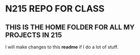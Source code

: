# N215 REPO FOR CLASS
## THIS IS THE HOME FOLDER FOR ALL MY PROJECTS IN 215
I will make changes to this **readme** if I do a lot of stuff.
